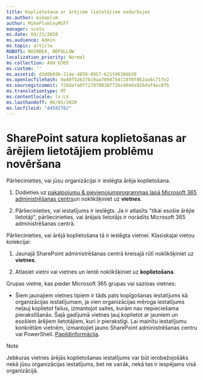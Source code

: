 ```yaml
---
title: Koplietošana ar ārējiem lietotājiem nedarbojas
ms.author: mikeplum
author: MikePlumleyMSFT
manager: scotv
ms.date: 04/21/2020
ms.audience: Admin
ms.topic: article
ROBOTS: NOINDEX, NOFOLLOW
localization_priority: Normal
ms.collection: Adm_O365
ms.custom: ''
ms.assetid: d3d0b69b-214e-4859-8957-621fd6306b30
ms.openlocfilehash: 9a40f52637bc8aa7894754118f0f862aa6c71fe2
ms.sourcegitcommit: f28dafa0f727870038f72bc904da926daf4ec07b
ms.translationtype: MT
ms.contentlocale: lv-LV
ms.lasthandoff: 06/05/2020
ms.locfileid: "44582782"
---
```

# <a name="fix-problems-sharing-sharepoint-content-with-external-users"></a>SharePoint satura koplietošanas ar ārējiem lietotājiem problēmu novēršana

Pārliecinieties, vai jūsu organizācijai ir ieslēgta ārēja koplietošana.
  
1. Dodieties uz [pakalpojumu &amp; pievienojumprogrammas lapā Microsoft 365 administrēšanas centrs](https://portal.office.com/adminportal/home#/Settings/ServicesAndAddIns)un noklikšķiniet uz **vietnes**.
    
2. Pārliecinieties, vai iestatījums ir ieslēgts. Ja ir atlasīts "tikai esošie ārējie lietotāji", pārliecinieties, vai ārējais lietotājs ir norādīts Microsoft 365 administrēšanas centrā.
    
Pārliecinieties, vai ārējā koplietošana tā ir ieslēgta vietnei. Klasiskajai vietņu kolekcijai:
  
1. Jaunajā SharePoint administrēšanas centrā kreisajā rūtī noklikšķiniet uz **vietnes**.
    
2. Atlasiet vietni vai vietnes un lentē noklikšķiniet uz **koplietošana**.
    
Grupas vietne, kas pieder Microsoft 365 grupas vai saziņas vietnes:
  
- Šiem jaunajiem vietnes tipiem ir tāds pats kopīgošanas iestatījums kā organizācijas iestatījumam, ja vien organizācijas mēroga iestatījums neļauj koplietot failus, izmantojot saites, kurām nav nepieciešama pierakstīšanās. Šajā gadījumā vietnes ļauj koplietot ar jauniem un esošiem ārējiem lietotājiem, kuri ir pierakstīgi. Lai mainītu iestatījumu konkrētām vietnēm, izmantojiet jauno SharePoint administrēšanas centru vai PowerShell. [Papildinformācija](https://go.microsoft.com/fwlink/?linkid=871863).
    
> [!NOTE]
> Jebkuras vietnes ārējās koplietošanas iestatījums var būt ierobežojošāks nekā jūsu organizācijas iestatījums, bet ne vairāk, nekā tas ir iespējams visā organizācijā. 
  

